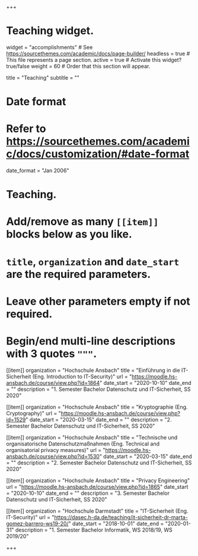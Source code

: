 +++
# Teaching widget.
widget = "accomplishments"  # See https://sourcethemes.com/academic/docs/page-builder/
headless = true  # This file represents a page section.
active = true  # Activate this widget? true/false
weight = 60  # Order that this section will appear.

title = "Teaching"
subtitle = ""

# Date format
#   Refer to https://sourcethemes.com/academic/docs/customization/#date-format
date_format = "Jan 2006"

# Teaching.
#   Add/remove as many `[[item]]` blocks below as you like.
#   `title`, `organization` and `date_start` are the required parameters.
#   Leave other parameters empty if not required.
#   Begin/end multi-line descriptions with 3 quotes `"""`.

[[item]]
  organization = "Hochschule Ansbach"
  title = "Einführung in die IT-Sicherheit (Eng. Introduction to IT-Security)"
  url = "https://moodle.hs-ansbach.de/course/view.php?id=1864"
  date_start = "2020-10-10"
  date_end = ""
  description = "1. Semester Bachelor Datenschutz und IT-Sicherheit, SS 2020"
  
[[item]]
  organization = "Hochschule Ansbach"
  title = "Kryptographie (Eng. Cryptography)"
  url = "https://moodle.hs-ansbach.de/course/view.php?id=1529"
  date_start = "2020-03-15"
  date_end = ""
  description = "2. Semester Bachelor Datenschutz und IT-Sicherheit, SS 2020"
  
[[item]]
  organization = "Hochschule Ansbach"
  title = "Technische und organisatorische Datenschutzmaßnahmen (Eng. Technical and organisatorial privacy measures)"
  url = "https://moodle.hs-ansbach.de/course/view.php?id=1530"
  date_start = "2020-03-15"
  date_end = ""
  description = "2. Semester Bachelor Datenschutz und IT-Sicherheit, SS 2020"
  
[[item]]
  organization = "Hochschule Ansbach"
  title = "Privacy Engineering"
  url = "https://moodle.hs-ansbach.de/course/view.php?id=1865"
  date_start = "2020-10-10"
  date_end = ""
  description = "3. Semester Bachelor Datenschutz und IT-Sicherheit, SS 2020"
  
[[item]]
  organization = "Hochschule Darmstadt"
  title = "IT-Sicherheit (Eng. IT-Security)"
  url = "https://dasec.h-da.de/teaching/it-sicherheit-dr-marta-gomez-barrero-ws19-20/"
  date_start = "2018-10-01"
  date_end = "2020-01-31"
  description = "1. Semester Bachelor Informatik, WS 2018/19, WS 2019/20"

+++
